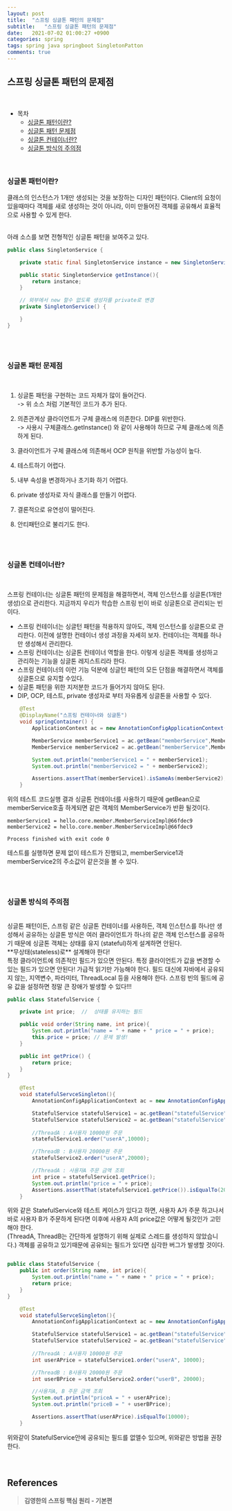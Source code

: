 ```yaml
---
layout: post
title:  "스프링 싱글톤 패턴의 문제점"
subtitle:   "스프링 싱글톤 패턴의 문제점"
date:   2021-07-02 01:00:27 +0900
categories: spring
tags: spring java springboot SingletonPatton
comments: true
---
```


## 스프링 싱글톤 패턴의 문제점
<br>

- 목차
	- [싱글톤 패턴이란?](#싱글톤-패턴이란?) 
	- [싱글톤 패턴 문제점](#싱글톤-패턴-문제점)
	- [싱글톤 컨테이너란?](#싱글톤-컨테이너란?) 
	- [싱글톤 방식의 주의점](#싱글톤-방식의-주의점) 

<br>

### 싱글톤 패턴이란?
클래스의 인스턴스가 1개만 생성되는 것을 보장하는 디자인 패턴이다.
Client의 요청이 있을때마다 객체를 새로 생성하는 것이 아니라, 이미 만들어진 객체를 공유해서 효율적으로 사용할 수 있게 한다.
<br><br>

아래 소스를 보면 전형적인 싱글톤 패턴을 보여주고 있다.
```java
public class SingletonService {

    private static final SingletonService instance = new SingletonService();

    public static SingletonService getInstance(){
        return instance;
    }

    // 외부에서 new 할수 없도록 생성자를 private로 변경
    private SingletonService() {

    }
}
```
<br><br>

### 싱글톤 패턴 문제점
<br>

1. 싱글톤 패턴을 구현하는 코드 자체가 많이 들어간다. <br>
-> 위 소스 처럼 기본적인 코드가 추가 된다.

2. 의존관계상 클라이언트가 구체 클래스에 의존한다. DIP를 위반한다. <br>
-> 사용시 구체클래스.getInstance() 와 같이 사용해야 하므로 구체 클래스에 의존하게 된다.

3. 클라이언트가 구체 클래스에 의존해서 OCP 원칙을 위반할 가능성이 높다.
4. 테스트하기 어렵다.
5. 내부 속성을 변경하거나 초기화 하기 어렵다.
6. private 생성자로 자식 클래스를 만들기 어렵다.
7. 결론적으로 유연성이 떨어진다.
8. 안티패턴으로 불리기도 한다.

<br><br>

### 싱글톤 컨테이너란?
<br>

스프링 컨테이너는 싱글톤 패턴의 문제점을 해결하면서, 객체 인스턴스를 싱글톤(1개만 생성)으로 관리한다.
지금까지 우리가 학습한 스프링 빈이 바로 싱글톤으로 관리되는 빈이다.
- 스프링 컨테이너는 싱글턴 패턴을 적용하지 않아도, 객체 인스턴스를 싱글톤으로 관리한다.
이전에 설명한 컨테이너 생성 과정을 자세히 보자. 컨테이너는 객체를 하나만 생성해서 관리한다.
- 스프링 컨테이너는 싱글톤 컨테이너 역할을 한다. 이렇게 싱글톤 객체를 생성하고 관리하는 기능을 싱글톤 레지스트리라 한다.
- 스프링 컨테이너의 이런 기능 덕분에 싱글턴 패턴의 모든 단점을 해결하면서 객체를 싱글톤으로 유지할 수있다.
- 싱글톤 패턴을 위한 지저분한 코드가 들어가지 않아도 된다.
- DIP, OCP, 테스트, private 생성자로 부터 자유롭게 싱글톤을 사용할 수 있다.

```java
    @Test
    @DisplayName("스프링 컨테이너와 싱글톤")
    void springContainer() {
        ApplicationContext ac = new AnnotationConfigApplicationContext(AppConfig.class);

        MemberService memberService1 = ac.getBean("memberService",MemberService.class);
        MemberService memberService2 = ac.getBean("memberService",MemberService.class);

        System.out.println("memberService1 = " + memberService1);
        System.out.println("memberService2 = " + memberService2);

        Assertions.assertThat(memberService1).isSameAs(memberService2);
    }
```

위의 테스트 코드실행 결과 싱글톤 컨테이너를 사용하기 때문에 getBean으로 memberService호출 하게되면 같은 객체의 MemberService가 반환 될것이다.

```
memberService1 = hello.core.member.MemberServiceImpl@66fdec9
memberService2 = hello.core.member.MemberServiceImpl@66fdec9

Process finished with exit code 0
```

테스트를 실행하면 문제 없이 테스트가 진행되고, memberService1과 memberService2의 주소값이 같은것을 볼 수 있다.

<br><br>

### 싱글톤 방식의 주의점
<br>
싱글톤 패턴이든, 스프링 같은 싱글톤 컨테이너를 사용하든, 객체 인스턴스를 하나만 생성해서 공유하는 싱글톤 방식은 여러 클라이언트가 하나의 같은 객체 인스턴스를 공유하기 때문에 싱글톤 객체는 상태를 유지 (stateful)하게 설계하면 안된다.<br>
**무상태(stateless)로** 설계해야 한다!<br>
특정 클라이언트에 의존적인 필드가 있으면 안된다.
특정 클라이언트가 값을 변경할 수 있는 필드가 있으면 안된다!
가급적 읽기만 가능해야 한다.
필드 대신에 자바에서 공유되지 않는, 지역변수, 파라미터, ThreadLocal 등을 사용해야 한다.
스프링 빈의 필드에 공유 값을 설정하면 정말 큰 장애가 발생할 수 있다!!!

```java
public class StatefulService {

    private int price;  //  상태를 유지하는 필드

    public void order(String name, int price){
        System.out.println("name = " + name + " price = " + price);
        this.price = price; // 문제 발생!
    }

    public int getPrice() {
        return price;
    }
}
```

```java
    @Test
    void statefulServceSingleton(){
        AnnotationConfigApplicationContext ac = new AnnotationConfigApplicationContext(TestConfig.class);

        StatefulService statefulService1 = ac.getBean("statefulService", StatefulService.class);
        StatefulService statefulService2 = ac.getBean("statefulService", StatefulService.class);
        
        //ThreadA : A사용자 10000원 주문
        statefulService1.order("userA",10000);

        //ThreadB : B사용자 20000원 주문
        statefulService2.order("userA",20000);

        //ThreadA : 사용자A 주문 금액 조회
        int price = statefulService1.getPrice();
        System.out.println("price = " + price);
        Assertions.assertThat(statefulService1.getPrice()).isEqualTo(20000);
    }
```
위와 같은 StatefulService와 테스트 케이스가 있다고 하면, 사용자 A가 주문 하고나서 바로 사용자 B가 주문하게 된다면 이후에 사용자 A의 price값은 어떻게 될것인가 고민해야 한다.<br>
(ThreadA, ThreadB는 간단하게 설명하기 위해 실제로 스레드를 생성하지 않았습니다.)
객체를 공유하고 있기때문에 공유되는 필드가 있다면 심각한 버그가 발생할 것이다.

```java

public class StatefulService {
    public int order(String name, int price){
        System.out.println("name = " + name + " price = " + price);
        return price;
    }
}
```

```java
    @Test
    void statefulServceSingleton(){
        AnnotationConfigApplicationContext ac = new AnnotationConfigApplicationContext(TestConfig.class);

        StatefulService statefulService1 = ac.getBean("statefulService", StatefulService.class);
        StatefulService statefulService2 = ac.getBean("statefulService", StatefulService.class);
        
        //ThreadA : A사용자 10000원 주문
        int userAPrice = statefulService1.order("userA", 10000);

        //ThreadB : B사용자 20000원 주문
        int userBPrice = statefulService2.order("userB", 20000);

        //사용자A, B 주문 금액 조회
        System.out.println("priceA = " + userAPrice);
        System.out.println("priceB = " + userBPrice);

        Assertions.assertThat(userAPrice).isEqualTo(10000);
    }
```

위와같이 StatefulService안에 공유되는 필드를 없앨수 있으며, 위와같은 방법을 권장한다.
<br><br><br>
## References

> __김영한의 스프링 핵심 원리 - 기본편__
